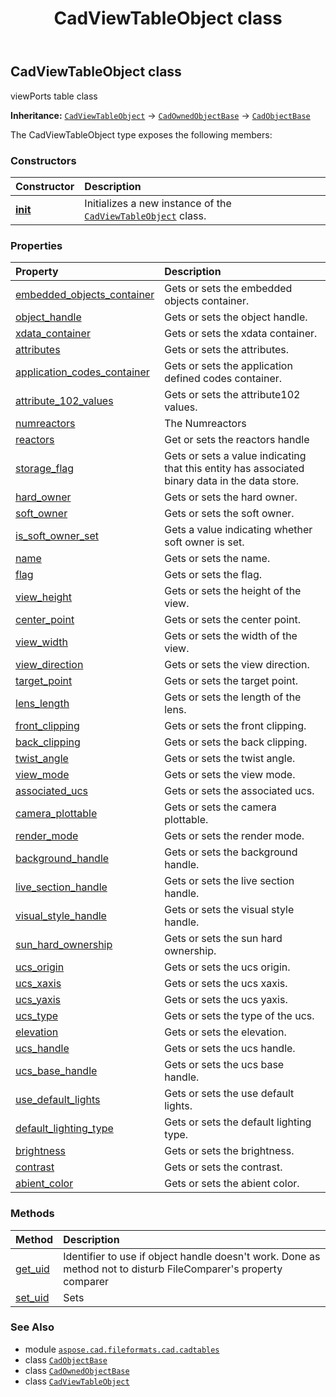 ﻿---
title: CadViewTableObject class
second_title: Aspose.CAD for Python via .NET API References
description: 
type: docs
weight: 90
url: /python-net/aspose.cad.fileformats.cad.cadtables/cadviewtableobject/
is_root: false
---

## CadViewTableObject class

viewPorts table class



**Inheritance:** [`CadViewTableObject`](/cad/python-net/aspose.cad.fileformats.cad.cadtables/cadviewtableobject) → 
[`CadOwnedObjectBase`](/cad/python-net/aspose.cad.fileformats.cad.cadobjects/cadownedobjectbase) → 
[`CadObjectBase`](/cad/python-net/aspose.cad.fileformats.cad.cadobjects/cadobjectbase)



The CadViewTableObject type exposes the following members:

### Constructors
| Constructor | Description |
| :- | :- |
| [__init__](/cad/python-net/aspose.cad.fileformats.cad.cadtables/cadviewtableobject/__init__/#) | Initializes a new instance of the [`CadViewTableObject`](/cad/python-net/aspose.cad.fileformats.cad.cadtables/cadviewtableobject) class. |


### Properties
| Property | Description |
| :- | :- |
| [embedded_objects_container](/cad/python-net/aspose.cad.fileformats.cad.cadtables/cadviewtableobject/embedded_objects_container) | Gets or sets the embedded objects container. |
| [object_handle](/cad/python-net/aspose.cad.fileformats.cad.cadtables/cadviewtableobject/object_handle) | Gets or sets the object handle. |
| [xdata_container](/cad/python-net/aspose.cad.fileformats.cad.cadtables/cadviewtableobject/xdata_container) | Gets or sets the xdata container. |
| [attributes](/cad/python-net/aspose.cad.fileformats.cad.cadtables/cadviewtableobject/attributes) | Gets or sets the attributes. |
| [application_codes_container](/cad/python-net/aspose.cad.fileformats.cad.cadtables/cadviewtableobject/application_codes_container) | Gets or sets the application defined codes container. |
| [attribute_102_values](/cad/python-net/aspose.cad.fileformats.cad.cadtables/cadviewtableobject/attribute_102_values) | Gets or sets the attribute102 values. |
| [numreactors](/cad/python-net/aspose.cad.fileformats.cad.cadtables/cadviewtableobject/numreactors) | The Numreactors |
| [reactors](/cad/python-net/aspose.cad.fileformats.cad.cadtables/cadviewtableobject/reactors) | Get or sets the reactors handle |
| [storage_flag](/cad/python-net/aspose.cad.fileformats.cad.cadtables/cadviewtableobject/storage_flag) | Gets or sets a value indicating that this entity has associated binary data in the data store. |
| [hard_owner](/cad/python-net/aspose.cad.fileformats.cad.cadtables/cadviewtableobject/hard_owner) | Gets or sets the hard owner. |
| [soft_owner](/cad/python-net/aspose.cad.fileformats.cad.cadtables/cadviewtableobject/soft_owner) | Gets or sets the soft owner. |
| [is_soft_owner_set](/cad/python-net/aspose.cad.fileformats.cad.cadtables/cadviewtableobject/is_soft_owner_set) | Gets a value indicating whether soft owner is set. |
| [name](/cad/python-net/aspose.cad.fileformats.cad.cadtables/cadviewtableobject/name) | Gets or sets the name. |
| [flag](/cad/python-net/aspose.cad.fileformats.cad.cadtables/cadviewtableobject/flag) | Gets or sets the flag. |
| [view_height](/cad/python-net/aspose.cad.fileformats.cad.cadtables/cadviewtableobject/view_height) | Gets or sets the height of the view. |
| [center_point](/cad/python-net/aspose.cad.fileformats.cad.cadtables/cadviewtableobject/center_point) | Gets or sets the center point. |
| [view_width](/cad/python-net/aspose.cad.fileformats.cad.cadtables/cadviewtableobject/view_width) | Gets or sets the width of the view. |
| [view_direction](/cad/python-net/aspose.cad.fileformats.cad.cadtables/cadviewtableobject/view_direction) | Gets or sets the view direction. |
| [target_point](/cad/python-net/aspose.cad.fileformats.cad.cadtables/cadviewtableobject/target_point) | Gets or sets the target point. |
| [lens_length](/cad/python-net/aspose.cad.fileformats.cad.cadtables/cadviewtableobject/lens_length) | Gets or sets the length of the lens. |
| [front_clipping](/cad/python-net/aspose.cad.fileformats.cad.cadtables/cadviewtableobject/front_clipping) | Gets or sets the front clipping. |
| [back_clipping](/cad/python-net/aspose.cad.fileformats.cad.cadtables/cadviewtableobject/back_clipping) | Gets or sets the back clipping. |
| [twist_angle](/cad/python-net/aspose.cad.fileformats.cad.cadtables/cadviewtableobject/twist_angle) | Gets or sets the twist angle. |
| [view_mode](/cad/python-net/aspose.cad.fileformats.cad.cadtables/cadviewtableobject/view_mode) | Gets or sets the view mode. |
| [associated_ucs](/cad/python-net/aspose.cad.fileformats.cad.cadtables/cadviewtableobject/associated_ucs) | Gets or sets the associated ucs. |
| [camera_plottable](/cad/python-net/aspose.cad.fileformats.cad.cadtables/cadviewtableobject/camera_plottable) | Gets or sets the camera plottable. |
| [render_mode](/cad/python-net/aspose.cad.fileformats.cad.cadtables/cadviewtableobject/render_mode) | Gets or sets the render mode. |
| [background_handle](/cad/python-net/aspose.cad.fileformats.cad.cadtables/cadviewtableobject/background_handle) | Gets or sets the background handle. |
| [live_section_handle](/cad/python-net/aspose.cad.fileformats.cad.cadtables/cadviewtableobject/live_section_handle) | Gets or sets the live section handle. |
| [visual_style_handle](/cad/python-net/aspose.cad.fileformats.cad.cadtables/cadviewtableobject/visual_style_handle) | Gets or sets the visual style handle. |
| [sun_hard_ownership](/cad/python-net/aspose.cad.fileformats.cad.cadtables/cadviewtableobject/sun_hard_ownership) | Gets or sets the sun hard ownership. |
| [ucs_origin](/cad/python-net/aspose.cad.fileformats.cad.cadtables/cadviewtableobject/ucs_origin) | Gets or sets the ucs origin. |
| [ucs_xaxis](/cad/python-net/aspose.cad.fileformats.cad.cadtables/cadviewtableobject/ucs_xaxis) | Gets or sets the ucs xaxis. |
| [ucs_yaxis](/cad/python-net/aspose.cad.fileformats.cad.cadtables/cadviewtableobject/ucs_yaxis) | Gets or sets the ucs yaxis. |
| [ucs_type](/cad/python-net/aspose.cad.fileformats.cad.cadtables/cadviewtableobject/ucs_type) | Gets or sets the type of the ucs. |
| [elevation](/cad/python-net/aspose.cad.fileformats.cad.cadtables/cadviewtableobject/elevation) | Gets or sets the elevation. |
| [ucs_handle](/cad/python-net/aspose.cad.fileformats.cad.cadtables/cadviewtableobject/ucs_handle) | Gets or sets the ucs handle. |
| [ucs_base_handle](/cad/python-net/aspose.cad.fileformats.cad.cadtables/cadviewtableobject/ucs_base_handle) | Gets or sets the ucs base handle. |
| [use_default_lights](/cad/python-net/aspose.cad.fileformats.cad.cadtables/cadviewtableobject/use_default_lights) | Gets or sets the use default lights. |
| [default_lighting_type](/cad/python-net/aspose.cad.fileformats.cad.cadtables/cadviewtableobject/default_lighting_type) | Gets or sets the default lighting type. |
| [brightness](/cad/python-net/aspose.cad.fileformats.cad.cadtables/cadviewtableobject/brightness) | Gets or sets the brightness. |
| [contrast](/cad/python-net/aspose.cad.fileformats.cad.cadtables/cadviewtableobject/contrast) | Gets or sets the contrast. |
| [abient_color](/cad/python-net/aspose.cad.fileformats.cad.cadtables/cadviewtableobject/abient_color) | Gets or sets the abient color. |


### Methods
| Method | Description |
| :- | :- |
| [get_uid](/cad/python-net/aspose.cad.fileformats.cad.cadtables/cadviewtableobject/get_uid/#) | Identifier to use if object handle doesn't work. Done as method not to disturb FileComparer's property comparer |
| [set_uid](/cad/python-net/aspose.cad.fileformats.cad.cadtables/cadviewtableobject/set_uid/#str) | Sets |



### See Also
* module [`aspose.cad.fileformats.cad.cadtables`](..)
* class [`CadObjectBase`](/cad/python-net/aspose.cad.fileformats.cad.cadobjects/cadobjectbase)
* class [`CadOwnedObjectBase`](/cad/python-net/aspose.cad.fileformats.cad.cadobjects/cadownedobjectbase)
* class [`CadViewTableObject`](/cad/python-net/aspose.cad.fileformats.cad.cadtables/cadviewtableobject)
